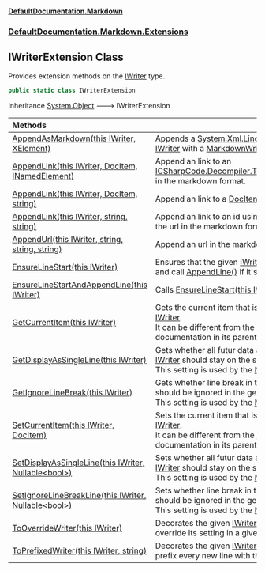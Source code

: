 #### [DefaultDocumentation.Markdown](index.md 'index')
### [DefaultDocumentation.Markdown.Extensions](index.md#DefaultDocumentation.Markdown.Extensions 'DefaultDocumentation.Markdown.Extensions')

## IWriterExtension Class

Provides extension methods on the [IWriter](https://github.com/Doraku/DefaultDocumentation/blob/master/documentation/api/IWriter.md 'DefaultDocumentation.Api.IWriter') type.

```csharp
public static class IWriterExtension
```

Inheritance [System.Object](https://docs.microsoft.com/en-us/dotnet/api/System.Object 'System.Object') &#129106; IWriterExtension

| Methods | |
| :--- | :--- |
| [AppendAsMarkdown(this IWriter, XElement)](IWriterExtension.AppendAsMarkdown(thisIWriter,XElement).md 'DefaultDocumentation.Markdown.Extensions.IWriterExtension.AppendAsMarkdown(this DefaultDocumentation.Api.IWriter, System.Xml.Linq.XElement)') | Appends a [System.Xml.Linq.XElement](https://docs.microsoft.com/en-us/dotnet/api/System.Xml.Linq.XElement 'System.Xml.Linq.XElement') decorating the [IWriter](https://github.com/Doraku/DefaultDocumentation/blob/master/documentation/api/IWriter.md 'DefaultDocumentation.Api.IWriter') with a [MarkdownWriter](MarkdownWriter.md 'DefaultDocumentation.Markdown.Writers.MarkdownWriter'). |
| [AppendLink(this IWriter, DocItem, INamedElement)](IWriterExtension.AppendLink(thisIWriter,DocItem,INamedElement).md 'DefaultDocumentation.Markdown.Extensions.IWriterExtension.AppendLink(this DefaultDocumentation.Api.IWriter, DefaultDocumentation.Models.DocItem, INamedElement)') | Append an link to an [ICSharpCode.Decompiler.TypeSystem.INamedElement](https://docs.microsoft.com/en-us/dotnet/api/ICSharpCode.Decompiler.TypeSystem.INamedElement 'ICSharpCode.Decompiler.TypeSystem.INamedElement') in the markdown format. |
| [AppendLink(this IWriter, DocItem, string)](IWriterExtension.AppendLink(thisIWriter,DocItem,string).md 'DefaultDocumentation.Markdown.Extensions.IWriterExtension.AppendLink(this DefaultDocumentation.Api.IWriter, DefaultDocumentation.Models.DocItem, string)') | Append an link to a [DocItem](https://github.com/Doraku/DefaultDocumentation/blob/master/documentation/api/DocItem.md 'DefaultDocumentation.Models.DocItem') in the markdown format. |
| [AppendLink(this IWriter, string, string)](IWriterExtension.AppendLink(thisIWriter,string,string).md 'DefaultDocumentation.Markdown.Extensions.IWriterExtension.AppendLink(this DefaultDocumentation.Api.IWriter, string, string)') | Append an link to an id using [GetUrl(string)](https://github.com/Doraku/DefaultDocumentation/blob/master/documentation/api/IGeneralContext.GetUrl(string).md 'DefaultDocumentation.IGeneralContext.GetUrl(System.String)') to resolve the url in the markdown format. |
| [AppendUrl(this IWriter, string, string, string)](IWriterExtension.AppendUrl(thisIWriter,string,string,string).md 'DefaultDocumentation.Markdown.Extensions.IWriterExtension.AppendUrl(this DefaultDocumentation.Api.IWriter, string, string, string)') | Append an url in the markdown format. |
| [EnsureLineStart(this IWriter)](IWriterExtension.EnsureLineStart(thisIWriter).md 'DefaultDocumentation.Markdown.Extensions.IWriterExtension.EnsureLineStart(this DefaultDocumentation.Api.IWriter)') | Ensures that the given [IWriter](https://github.com/Doraku/DefaultDocumentation/blob/master/documentation/api/IWriter.md 'DefaultDocumentation.Api.IWriter') ends with a line break and call [AppendLine()](https://github.com/Doraku/DefaultDocumentation/blob/master/documentation/api/IWriter.AppendLine().md 'DefaultDocumentation.Api.IWriter.AppendLine') if it's not the case. |
| [EnsureLineStartAndAppendLine(this IWriter)](IWriterExtension.EnsureLineStartAndAppendLine(thisIWriter).md 'DefaultDocumentation.Markdown.Extensions.IWriterExtension.EnsureLineStartAndAppendLine(this DefaultDocumentation.Api.IWriter)') | Calls [EnsureLineStart(this IWriter)](IWriterExtension.EnsureLineStart(thisIWriter).md 'DefaultDocumentation.Markdown.Extensions.IWriterExtension.EnsureLineStart(this DefaultDocumentation.Api.IWriter)') and [AppendLine()](https://github.com/Doraku/DefaultDocumentation/blob/master/documentation/api/IWriter.AppendLine().md 'DefaultDocumentation.Api.IWriter.AppendLine'). |
| [GetCurrentItem(this IWriter)](IWriterExtension.GetCurrentItem(thisIWriter).md 'DefaultDocumentation.Markdown.Extensions.IWriterExtension.GetCurrentItem(this DefaultDocumentation.Api.IWriter)') | Gets the current item that is being processed by this [IWriter](https://github.com/Doraku/DefaultDocumentation/blob/master/documentation/api/IWriter.md 'DefaultDocumentation.Api.IWriter').<br/>It can be different from the [DocItem](https://github.com/Doraku/DefaultDocumentation/blob/master/documentation/api/IWriter.DocItem.md 'DefaultDocumentation.Api.IWriter.DocItem') when inlining child documentation in its parent page. |
| [GetDisplayAsSingleLine(this IWriter)](IWriterExtension.GetDisplayAsSingleLine(thisIWriter).md 'DefaultDocumentation.Markdown.Extensions.IWriterExtension.GetDisplayAsSingleLine(this DefaultDocumentation.Api.IWriter)') | Gets whether all futur data appended to the given [IWriter](https://github.com/Doraku/DefaultDocumentation/blob/master/documentation/api/IWriter.md 'DefaultDocumentation.Api.IWriter') should stay on the same line (usefull for table).<br/>This setting is used by the [MarkdownWriter](MarkdownWriter.md 'DefaultDocumentation.Markdown.Writers.MarkdownWriter') type. |
| [GetIgnoreLineBreak(this IWriter)](IWriterExtension.GetIgnoreLineBreak(thisIWriter).md 'DefaultDocumentation.Markdown.Extensions.IWriterExtension.GetIgnoreLineBreak(this DefaultDocumentation.Api.IWriter)') | Gets whether line break in the xml documentation should be ignored in the generated markdown.<br/>This setting is used by the [MarkdownWriter](MarkdownWriter.md 'DefaultDocumentation.Markdown.Writers.MarkdownWriter') type. |
| [SetCurrentItem(this IWriter, DocItem)](IWriterExtension.SetCurrentItem(thisIWriter,DocItem).md 'DefaultDocumentation.Markdown.Extensions.IWriterExtension.SetCurrentItem(this DefaultDocumentation.Api.IWriter, DefaultDocumentation.Models.DocItem)') | Sets the current item that is being processed by this [IWriter](https://github.com/Doraku/DefaultDocumentation/blob/master/documentation/api/IWriter.md 'DefaultDocumentation.Api.IWriter').<br/>It can be different from the [DocItem](https://github.com/Doraku/DefaultDocumentation/blob/master/documentation/api/IWriter.DocItem.md 'DefaultDocumentation.Api.IWriter.DocItem') when inlining child documentation in its parent page. |
| [SetDisplayAsSingleLine(this IWriter, Nullable&lt;bool&gt;)](IWriterExtension.SetDisplayAsSingleLine(thisIWriter,Nullable_bool_).md 'DefaultDocumentation.Markdown.Extensions.IWriterExtension.SetDisplayAsSingleLine(this DefaultDocumentation.Api.IWriter, System.Nullable<bool>)') | Sets whether all futur data appended to the given [IWriter](https://github.com/Doraku/DefaultDocumentation/blob/master/documentation/api/IWriter.md 'DefaultDocumentation.Api.IWriter') should stay on the same line (usefull for table).<br/>This setting is used by the [MarkdownWriter](MarkdownWriter.md 'DefaultDocumentation.Markdown.Writers.MarkdownWriter') type. |
| [SetIgnoreLineBreakLine(this IWriter, Nullable&lt;bool&gt;)](IWriterExtension.SetIgnoreLineBreakLine(thisIWriter,Nullable_bool_).md 'DefaultDocumentation.Markdown.Extensions.IWriterExtension.SetIgnoreLineBreakLine(this DefaultDocumentation.Api.IWriter, System.Nullable<bool>)') | Sets whether line break in the xml documentation should be ignored in the generated markdown.<br/>This setting is used by the [MarkdownWriter](MarkdownWriter.md 'DefaultDocumentation.Markdown.Writers.MarkdownWriter') type. |
| [ToOverrideWriter(this IWriter)](IWriterExtension.ToOverrideWriter(thisIWriter).md 'DefaultDocumentation.Markdown.Extensions.IWriterExtension.ToOverrideWriter(this DefaultDocumentation.Api.IWriter)') | Decorates the given [IWriter](https://github.com/Doraku/DefaultDocumentation/blob/master/documentation/api/IWriter.md 'DefaultDocumentation.Api.IWriter') with a [OverrideWriter](OverrideWriter.md 'DefaultDocumentation.Markdown.Writers.OverrideWriter') to override its setting in a given scope. |
| [ToPrefixedWriter(this IWriter, string)](IWriterExtension.ToPrefixedWriter(thisIWriter,string).md 'DefaultDocumentation.Markdown.Extensions.IWriterExtension.ToPrefixedWriter(this DefaultDocumentation.Api.IWriter, string)') | Decorates the given [IWriter](https://github.com/Doraku/DefaultDocumentation/blob/master/documentation/api/IWriter.md 'DefaultDocumentation.Api.IWriter') with a [PrefixedWriter](PrefixedWriter.md 'DefaultDocumentation.Markdown.Writers.PrefixedWriter') to prefix every new line with the given prefix. |
